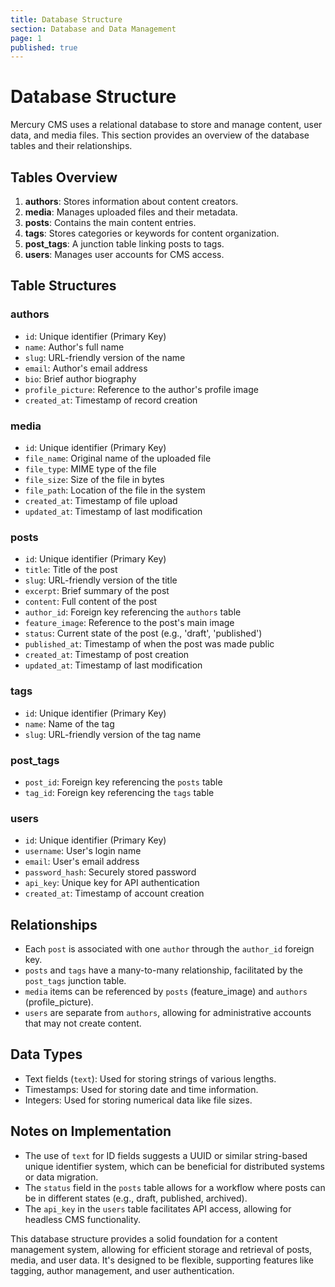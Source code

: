 ```yaml
---
title: Database Structure
section: Database and Data Management
page: 1
published: true
---
```


# Database Structure

Mercury CMS uses a relational database to store and manage content, user data, and media files. This section provides an overview of the database tables and their relationships.

## Tables Overview

1. **authors**: Stores information about content creators.
2. **media**: Manages uploaded files and their metadata.
3. **posts**: Contains the main content entries.
4. **tags**: Stores categories or keywords for content organization.
5. **post_tags**: A junction table linking posts to tags.
6. **users**: Manages user accounts for CMS access.

## Table Structures

### authors
- `id`: Unique identifier (Primary Key)
- `name`: Author's full name
- `slug`: URL-friendly version of the name
- `email`: Author's email address
- `bio`: Brief author biography
- `profile_picture`: Reference to the author's profile image
- `created_at`: Timestamp of record creation

### media
- `id`: Unique identifier (Primary Key)
- `file_name`: Original name of the uploaded file
- `file_type`: MIME type of the file
- `file_size`: Size of the file in bytes
- `file_path`: Location of the file in the system
- `created_at`: Timestamp of file upload
- `updated_at`: Timestamp of last modification

### posts
- `id`: Unique identifier (Primary Key)
- `title`: Title of the post
- `slug`: URL-friendly version of the title
- `excerpt`: Brief summary of the post
- `content`: Full content of the post
- `author_id`: Foreign key referencing the `authors` table
- `feature_image`: Reference to the post's main image
- `status`: Current state of the post (e.g., 'draft', 'published')
- `published_at`: Timestamp of when the post was made public
- `created_at`: Timestamp of post creation
- `updated_at`: Timestamp of last modification

### tags
- `id`: Unique identifier (Primary Key)
- `name`: Name of the tag
- `slug`: URL-friendly version of the tag name

### post_tags
- `post_id`: Foreign key referencing the `posts` table
- `tag_id`: Foreign key referencing the `tags` table

### users
- `id`: Unique identifier (Primary Key)
- `username`: User's login name
- `email`: User's email address
- `password_hash`: Securely stored password
- `api_key`: Unique key for API authentication
- `created_at`: Timestamp of account creation

## Relationships

- Each `post` is associated with one `author` through the `author_id` foreign key.
- `posts` and `tags` have a many-to-many relationship, facilitated by the `post_tags` junction table.
- `media` items can be referenced by `posts` (feature_image) and `authors` (profile_picture).
- `users` are separate from `authors`, allowing for administrative accounts that may not create content.

## Data Types

- Text fields (`text`): Used for storing strings of various lengths.
- Timestamps: Used for storing date and time information.
- Integers: Used for storing numerical data like file sizes.

## Notes on Implementation

- The use of `text` for ID fields suggests a UUID or similar string-based unique identifier system, which can be beneficial for distributed systems or data migration.
- The `status` field in the `posts` table allows for a workflow where posts can be in different states (e.g., draft, published, archived).
- The `api_key` in the `users` table facilitates API access, allowing for headless CMS functionality.

This database structure provides a solid foundation for a content management system, allowing for efficient storage and retrieval of posts, media, and user data. It's designed to be flexible, supporting features like tagging, author management, and user authentication.

